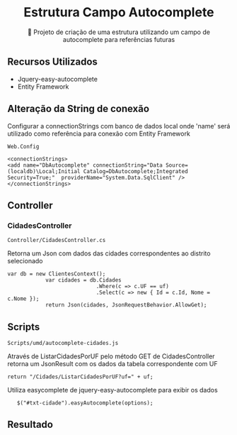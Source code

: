 <H1 align="center">Estrutura Campo Autocomplete</H1>
<p align="center">🚀 Projeto de criação de uma estrutura utilizando um campo de autocomplete para referências futuras</p>

## Recursos Utilizados

* Jquery-easy-autocomplete
* Entity Framework


## Alteração da String de conexão

Configurar a connectionStrings com banco de dados local onde 'name' será utilizado como referência para conexão com Entity Framework
```
Web.Config
```
```
<connectionStrings>
<add name="DbAutocomplete" connectionString="Data Source= (localdb)\Local;Initial Catalog=DbAutocomplete;Integrated Security=True;"  providerName="System.Data.SqlClient" />
</connectionStrings>
```

## Controller

### CidadesController

```
Controller/CidadesController.cs
```

Retorna um Json com dados das cidades correspondentes ao distrito selecionado

```
var db = new ClientesContext();
            var cidades = db.Cidades
                            .Where(c => c.UF == uf)
                            .Select(c => new { Id = c.Id, Nome = c.Nome });
            return Json(cidades, JsonRequestBehavior.AllowGet);
```

## Scripts

```
Scripts/umd/autocomplete-cidades.js
```

Através de ListarCidadesPorUF pelo método GET de CidadesController retorna um JsonResult com os dados da tabela correspondente com UF

```
return "/Cidades/ListarCidadesPorUF?uf=" + uf;

```

Utiliza easycomplete de jquery-easy-autocomplete para exibir os dados
```
   $("#txt-cidade").easyAutocomplete(options);
```

## Resultado

<img src="https://cdn.discordapp.com/attachments/1046824853015113789/1204509983593726043/image.png?ex=65d4fe56&is=65c28956&hm=851a07fe3bd365686e23b9fe99e67887a7b260baedb825761b4718a05f12320f&" alt="">



